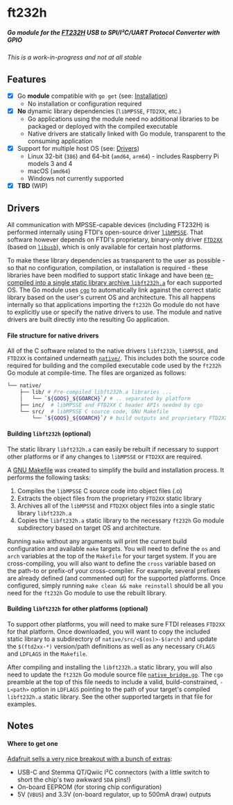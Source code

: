 # ft232h
##### Go module for the [FT232H](https://www.ftdichip.com/Products/ICs/FT232H.htm) USB to SPI/I²C/UART Protocol Converter with GPIO

_This is a work-in-progress and not at all stable_

## Features
- [x] Go **module** compatible with `go get` (see: [Installation](#installation))
  - No installation or configuration required
- [x] **No** dynamic library dependencies (`libMPSSE`, `FTD2XX`, etc.)
  - Go applications using the module need no additional libraries to be packaged or deployed with the compiled executable
  - Native drivers are statically linked with Go module, transparent to the consuming application
- [x] Support for multiple host OS (see: [Drivers](#drivers))
  - Linux 32-bit (`386`) and 64-bit (`amd64`, `arm64`) - includes Raspberry Pi models 3 and 4
  - macOS (`amd64`)
  - Windows not currently supported
- [x] **TBD** (WIP)

## Drivers
All communication with MPSSE-capable devices (including FT232H) is performed internally using FTDI's open-source driver [`libMPSSE`](https://www.ftdichip.com/Support/SoftwareExamples/MPSSE.htm). That software however depends on FTDI's proprietary, binary-only driver [`FTD2XX`](https://www.ftdichip.com/Drivers/D2XX.htm) (based on [`libusb`](https://github.com/libusb/libusb)), which is only available for certain host platforms.

To make these library dependencies as transparent to the user as possible - so that no configuration, compilation, or installation is required - these libraries have been modified to support static linkage and have been [re-compiled into a single static library archive `libft232h.a`](#building-libft232h-optional) for each supported OS. The Go module uses [`cgo`](https://golang.org/cmd/cgo/) to automatically link against the correct static library based on the user's current OS and architecture. This all happens internally so that applications importing the `ft232h` Go module do not have to explicitly use or specify the native drivers to use. The module and native drivers are built directly into the resulting Go application.

#### File structure for native drivers
All of the C software related to the native drivers `libft232h`, `libMPSSE`, and `FTD2XX` is contained underneath [`native/`](native). This includes both the source code required for building and the compiled executable code used by the `ft232h` Go module at compile-time. The files are organized as follows:
```sh
└── native/
    ├── lib/ # Pre-compiled libft232h.a libraries ...
    │   └── `${GOOS}_${GOARCH}`/ # .. separated by platform
    ├── inc/  # libMPSSE and FTD2XX C header APIs needed by cgo
    └── src/  # libMPSSE C source code, GNU Makefile
        └── `${GOOS}_${GOARCH}`/ # build outputs and proprietary FTD2XX library
```

#### Building `libft232h` (optional)
The static library `libft232h.a` can easily be rebuilt if necessary to support other platforms or if any changes to `libMPSSE` or `FTD2XX` are required.

A [GNU Makefile](native/src/Makefile) was created to simplify the build and installation process. It performs the following tasks:
1. Compiles the `libMPSSE` C source code into object files (.o)
2. Extracts the object files from the proprietary `FTD2XX` static library
3. Archives all of the `libMPSSE` and `FTD2XX` object files into a single static library `libft232h.a`
4. Copies the `libft232h.a` static library to the necessary `ft232h` Go module subdirectory based on target OS and architecture.

Running `make` without any arguments will print the current build configuration and available `make` targets. You will need to define the `os` and `arch` variables at the top of the `Makefile` for your target system. If you are cross-compiling, you will also want to define the `cross` variable based on the path-to or prefix-of your cross-compiler. For example, several prefixes are already defined (and commented out) for the supported platforms. Once configured, simply running `make clean && make reinstall` should be all you need for the `ft232h` Go module to use the rebuilt library.

#### Building `libft232h` for other platforms (optional)
To support other platforms, you will need to make sure FTDI releases `FTD2XX` for that platform. Once downloaded, you will want to copy the included static library to a subdirectory of `native/src/<$(os)>-$(arch)` and update the `$(ftd2xx-*)` version/path definitions as well as any necessary `CFLAGS` and `LDFLAGS` in the `Makefile`.

After compiling and installing the `libft232h.a` static library, you will also need to update the `ft232h` Go module source file [`native_bridge.go`](native_bridge.go). The `cgo` preamble at the top of this file needs to include a valid, build-constrained, `-L<path>` option in `LDFLAGS` pointing to the path of your target's compiled `libft232h.a` static library. See the other supported targets in that file for examples.

## Notes

#### Where to get one
[Adafruit sells a very nice breakout with a bunch of extras](https://www.adafruit.com/product/2264):
- USB-C and Stemma QT/Qwiic I²C connectors (with a little switch to short the chip's two awkward `SDA` pins!)
- On-board EEPROM (for storing chip configuration)
- 5V (`VBUS`) and 3.3V (on-board regulator, up to 500mA draw) outputs